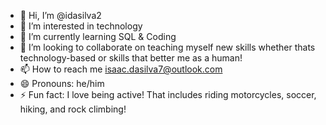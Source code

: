 - 👋 Hi, I’m @idasilva2
- 👀 I’m interested in technology
- 🌱 I’m currently learning SQL & Coding
- 💞️ I’m looking to collaborate on teaching myself new skills whether thats technology-based or skills that better me as a human!
- 📫 How to reach me isaac.dasilva7@outlook.com
- 😄 Pronouns: he/him
- ⚡ Fun fact: I love being active! That includes riding motorcycles, soccer, hiking, and rock climbing!

<!---
idasilva2/idasilva2 is a ✨ special ✨ repository because its `README.md` (this file) appears on your GitHub profile.
You can click the Preview link to take a look at your changes.
--->
